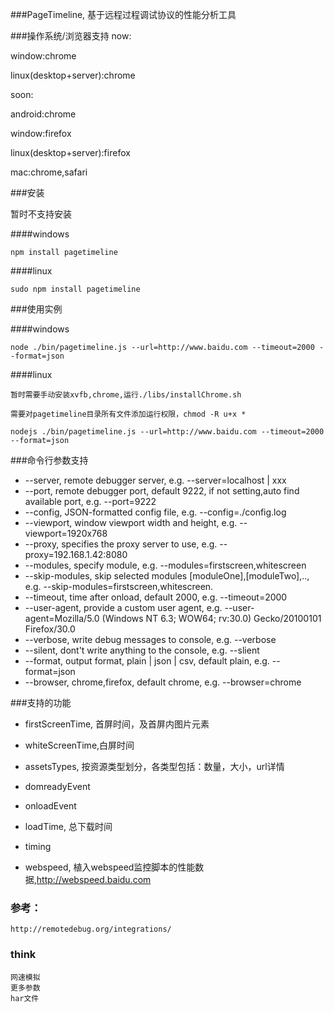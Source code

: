 ###PageTimeline, 基于远程过程调试协议的性能分析工具

###操作系统/浏览器支持
now:

window:chrome

linux(desktop+server):chrome

soon:

android:chrome

window:firefox

linux(desktop+server):firefox

mac:chrome,safari


###安装

暂时不支持安装

####windows

    npm install pagetimeline

####linux

    sudo npm install pagetimeline

###使用实例

####windows

    node ./bin/pagetimeline.js --url=http://www.baidu.com --timeout=2000 --format=json

####linux

    暂时需要手动安装xvfb,chrome,运行./libs/installChrome.sh

    需要对pagetimeline目录所有文件添加运行权限，chmod -R u+x *

    nodejs ./bin/pagetimeline.js --url=http://www.baidu.com --timeout=2000 --format=json


###命令行参数支持

* --server, remote debugger server, e.g. --server=localhost | xxx
* --port, remote debugger port, default 9222, if not setting,auto find available port, e.g. --port=9222
* --config, JSON-formatted config file, e.g. --config=./config.log
* --viewport, window viewport width and height, e.g. --viewport=1920x768 
* --proxy, specifies the proxy server to use, e.g. --proxy=192.168.1.42:8080
* --modules, specify module, e.g. --modules=firstscreen,whitescreen
* --skip-modules, skip selected modules [moduleOne],[moduleTwo],.., e.g. --skip-modules=firstscreen,whitescreen.
* --timeout, time after onload, default 2000, e.g. --timeout=2000
* --user-agent, provide a custom user agent, e.g. --user-agent=Mozilla/5.0 (Windows NT 6.3; WOW64; rv:30.0) Gecko/20100101 Firefox/30.0
* --verbose, write debug messages to console, e.g. --verbose
* --silent, dont\'t write anything to the console, e.g. --slient
* --format, output format, plain | json | csv, default plain, e.g. --format=json
* --browser, chrome,firefox, default chrome, e.g. --browser=chrome

###支持的功能

* firstScreenTime, 首屏时间，及首屏内图片元素

* whiteScreenTime,白屏时间

* assetsTypes, 按资源类型划分，各类型包括：数量，大小，url详情

* domreadyEvent

* onloadEvent

* loadTime, 总下载时间

* timing

* webspeed, 植入webspeed监控脚本的性能数据,http://webspeed.baidu.com

### 参考：
    http://remotedebug.org/integrations/

### think

    网速模拟
    更多参数
    har文件


